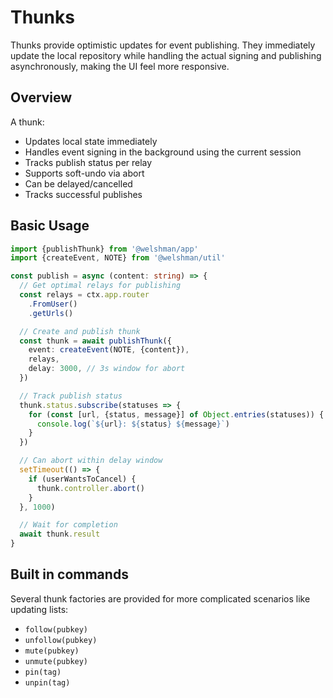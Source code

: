 # Thunks

Thunks provide optimistic updates for event publishing. They immediately update the local repository while handling the actual signing and publishing asynchronously, making the UI feel more responsive.

## Overview

A thunk:

- Updates local state immediately
- Handles event signing in the background using the current session
- Tracks publish status per relay
- Supports soft-undo via abort
- Can be delayed/cancelled
- Tracks successful publishes

## Basic Usage

```typescript
import {publishThunk} from '@welshman/app'
import {createEvent, NOTE} from '@welshman/util'

const publish = async (content: string) => {
  // Get optimal relays for publishing
  const relays = ctx.app.router
    .FromUser()
    .getUrls()

  // Create and publish thunk
  const thunk = await publishThunk({
    event: createEvent(NOTE, {content}),
    relays,
    delay: 3000, // 3s window for abort
  })

  // Track publish status
  thunk.status.subscribe(statuses => {
    for (const [url, {status, message}] of Object.entries(statuses)) {
      console.log(`${url}: ${status} ${message}`)
    }
  })

  // Can abort within delay window
  setTimeout(() => {
    if (userWantsToCancel) {
      thunk.controller.abort()
    }
  }, 1000)

  // Wait for completion
  await thunk.result
}
```

## Built in commands

Several thunk factories are provided for more complicated scenarios like updating lists:

- `follow(pubkey)`
- `unfollow(pubkey)`
- `mute(pubkey)`
- `unmute(pubkey)`
- `pin(tag)`
- `unpin(tag)`
